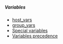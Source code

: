 ##### Variables

* [host_vars](https://docs.ansible.com/ansible/2.7/user_guide/playbooks_variables.html)
* [group_vars](https://docs.ansible.com/ansible/2.7/user_guide/playbooks_variables.html)
* [Special variables ](https://docs.ansible.com/ansible/2.7/reference_appendices/special_variables.html#special-variables)
* [Variables precedence](https://docs.ansible.com/ansible/2.7/user_guide/playbooks_variables.html#variable-precedence-where-should-i-put-a-variable)